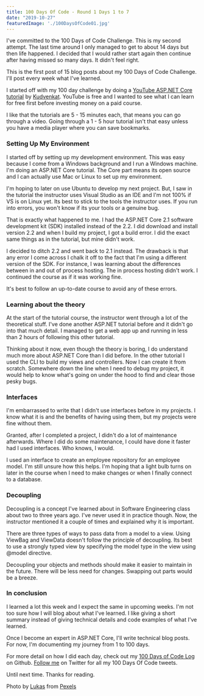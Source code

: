 ```yaml
---
title: 100 Days Of Code - Round 1 Days 1 to 7
date: "2019-10-27"
featuredImage: './100DaysOfCode01.jpg'
---
```


I've committed to the 100 Days of Code Challenge. This is my second attempt. The last time around I only managed to get to about 14 days but then life happened. I decided that I would rather start again then continue after having missed so many days. It didn't feel right.

This is the first post of 15 blog posts about my 100 Days of Code Challenge. I'll post every week what I've learned.

<!-- end -->

I started off with my 100 day challenge by doing a [YouTube ASP.NET Core tutorial](https://www.youtube.com/playlist?list=PL6n9fhu94yhVkdrusLaQsfERmL_Jh4XmU) by [Kudvenkat](https://twitter.com/kudvenkat). YouTube is free and I wanted to see what I can learn for free first before investing money on a paid course.

I like that the tutorials are 5 - 15 minutes each, that means you can go through a video. Going through a 1 - 5 hour tutorial isn't that easy unless you have a media player where you can save bookmarks.

### Setting Up My Environment

I started off by setting up my development environment. This was easy because I come from a Windows background and I run a Windows machine. I'm doing an ASP.NET Core tutorial. The Core part means its open source and I can actually use Mac or Linux to set up my environment.

I'm hoping to later on use Ubuntu to develop my next project. But, I saw in the tutorial the instructor uses Visual Studio as an IDE and I'm not 100% if VS is on Linux yet. Its best to stick to the tools the instructor uses. If you run into errors, you won't know if its your tools or a genuine bug.

That is exactly what happened to me. I had the ASP.NET Core 2.1 software development kit (SDK) installed instead of the 2.2. I did download and install version 2.2 and when I build my project, I got a build error. I did the exact same things as in the tutorial, but mine didn't work.

I decided to ditch 2.2 and went back to 2.1 instead. The drawback is that any error I come across I chalk it off to the fact that I'm using a different version of the SDK. For instance, I was learning about the differences between in and out of process hosting. The in process hosting didn't work. I continued the course as if it was working fine.

It's best to follow an up-to-date course to avoid any of these errors.

### Learning about the theory

At the start of the tutorial course, the instructor went through a lot of the theoretical stuff. I've done another ASP.NET tutorial before and it didn't go into that much detail. I managed to get a web app up and running in less than 2 hours of following this other tutorial.

Thinking about it now, even though the theory is boring, I do understand much more about ASP.NET Core than I did before. In the other tutorial I used the CLI to build my views and controllers. Now I can create it from scratch. Somewhere down the line when I need to debug my project, it would help to know what's going on under the hood to find and clear those pesky bugs.

### Interfaces

I'm embarrassed to write that I didn't use interfaces before in my projects. I know what it is and the benefits of having using them, but my projects were fine without them.

Granted, after I completed a project, I didn't do a lot of maintenance afterwards. Where I did do some maintenance, I could have done it faster had I used interfaces. Who knows, I would.

I used an interface to create an employee repository for an employee model. I'm still unsure how this helps. I'm hoping that a light bulb turns on later in the course when I need to make changes or when I finally connect to a database.

### Decoupling

Decoupling is a concept I've learned about in Software Engineering class about two to three years ago. I've never used it in practice though. Now, the instructor mentioned it a couple of times and explained why it is important.

There are three types of ways to pass data from a model to a view. Using ViewBag and ViewData doesn't follow the principle of decoupling. Its best to use a strongly typed view by specifying the model type in the view using @model directive.

 Decoupling your objects and methods should make it easier to maintain in the future. There will be less need for changes. Swapping out parts would be a breeze.

### In conclusion

I learned a lot this week and I expect the same in upcoming weeks. I'm not too sure how I will blog about what I've learned. I like giving a short summary instead of giving technical details and code examples of what I've learned.

Once I become an expert in ASP.NET Core, I'll write technical blog posts. For now, I'm documenting my journey from 1 to 100 days.

For more detail on how I did each day, check out my [100 Days of Code Log](https://github.com/Lakendary/100-days-of-code/blob/master/log.md) on Github. [Follow me](https://github.com/Lakendary/100-days-of-code/blob/master/log.md) on Twitter for all my 100 Days Of Code tweets.

Until next time. Thanks for reading.

Photo by [Lukas](https://www.pexels.com/@goumbik?utm_content=attributionCopyText&utm_medium=referral&utm_source=pexels) from [Pexels](https://www.pexels.com/photo/apple-code-coding-computer-574069/?utm_content=attributionCopyText&utm_medium=referral&utm_source=pexels)
